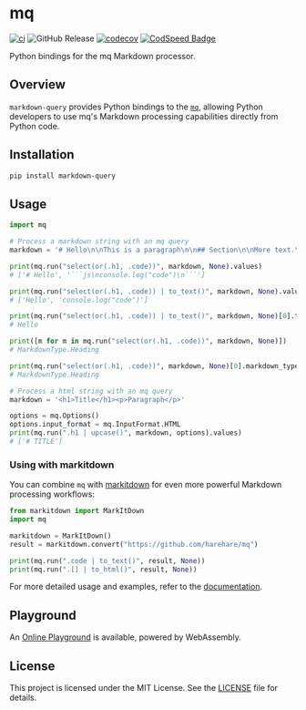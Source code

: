 # mq

[![ci](https://github.com/harehare/mq/actions/workflows/ci.yml/badge.svg)](https://github.com/harehare/mq/actions/workflows/ci.yml)
![GitHub Release](https://img.shields.io/github/v/release/harehare/mq)
[![codecov](https://codecov.io/gh/harehare/mq/graph/badge.svg?token=E4UD7Q9NC3)](https://codecov.io/gh/harehare/mq)
[![CodSpeed Badge](https://img.shields.io/endpoint?url=https://codspeed.io/badge.json)](https://codspeed.io/harehare/mq)

Python bindings for the mq Markdown processor.

## Overview

`markdown-query` provides Python bindings to the [`mq`](https://github.com/harehare/mq), allowing Python developers to use mq's Markdown processing capabilities directly from Python code.

## Installation

```bash
pip install markdown-query
```

## Usage

````python
import mq

# Process a markdown string with an mq query
markdown = '# Hello\n\nThis is a paragraph\n\n## Section\n\nMore text.\n\n```js\nconsole.log("code")\n```'

print(mq.run("select(or(.h1, .code))", markdown, None).values)
# ['# Hello', '```js\nconsole.log("code")\n```']

print(mq.run("select(or(.h1, .code)) | to_text()", markdown, None).values)
# ['Hello', 'console.log("code")']

print(mq.run("select(or(.h1, .code)) | to_text()", markdown, None)[0].text)
# Hello

print([m for m in mq.run("select(or(.h1, .code))", markdown, None)])
# MarkdownType.Heading

print(mq.run("select(or(.h1, .code))", markdown, None)[0].markdown_type)
# MarkdownType.Heading

# Process a html string with an mq query
markdown = '<h1>Title</h1><p>Paragraph</p>'

options = mq.Options()
options.input_format = mq.InputFormat.HTML
print(mq.run(".h1 | upcase()", markdown, options).values)
# ['# TITLE']
````

### Using with markitdown

You can combine `mq` with [markitdown](https://github.com/microsoft/markitdown) for even more powerful Markdown processing workflows:

```python
from markitdown import MarkItDown
import mq

markitdown = MarkItDown()
result = markitdown.convert("https://github.com/harehare/mq")

print(mq.run(".code | to_text()", result, None))
print(mq.run(".[] | to_html()", result, None))
```

For more detailed usage and examples, refer to the [documentation](https://mqlang.org/book/).

## Playground

An [Online Playground](https://mqlang.org/playground) is available, powered by WebAssembly.

## License

This project is licensed under the MIT License. See the [LICENSE](LICENSE) file for details.
